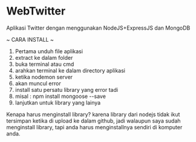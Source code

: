 # WebTwitter
Aplikasi Twitter dengan menggunakan NodeJS+ExpressJS dan MongoDB


~ CARA INSTALL ~
1. Pertama unduh file aplikasi
2. extract ke dalam folder
3. buka terminal atau cmd
4. arahkan terminal ke dalam directory aplikasi
5. ketika nodemon server
6. akan muncul error
7. install satu persatu library yang error tadi
8. misal : npm install mongoose --save
9. lanjutkan untuk library yang lainya

Kenapa harus menginstall library? karena library dari nodejs tidak ikut tersimpan ketika di upload ke dalam github, jadi walaupun saya sudah menginstall library, tapi anda harus menginstallnya sendiri di komputer anda.
